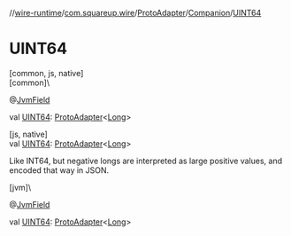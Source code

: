 //[wire-runtime](../../../../index.md)/[com.squareup.wire](../../index.md)/[ProtoAdapter](../index.md)/[Companion](index.md)/[UINT64](-u-i-n-t64.md)

# UINT64

[common, js, native]\
[common]\

@[JvmField](https://kotlinlang.org/api/latest/jvm/stdlib/kotlin.jvm/-jvm-field/index.html)

val [UINT64](-u-i-n-t64.md): [ProtoAdapter](../index.md)&lt;[Long](https://kotlinlang.org/api/latest/jvm/stdlib/kotlin/-long/index.html)&gt;

[js, native]\
val [UINT64](-u-i-n-t64.md): [ProtoAdapter](../index.md)&lt;[Long](https://kotlinlang.org/api/latest/jvm/stdlib/kotlin/-long/index.html)&gt;

Like INT64, but negative longs are interpreted as large positive values, and encoded that way in JSON.

[jvm]\

@[JvmField](https://kotlinlang.org/api/latest/jvm/stdlib/kotlin.jvm/-jvm-field/index.html)

val [UINT64](-u-i-n-t64.md): [ProtoAdapter](../index.md)&lt;[Long](https://kotlinlang.org/api/latest/jvm/stdlib/kotlin/-long/index.html)&gt;
